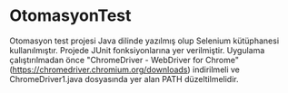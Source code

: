 # OtomasyonTest
Otomasyon test projesi Java dilinde yazılmış olup Selenium kütüphanesi kullanılmıştır. Projede JUnit fonksiyonlarına yer verilmiştir.
Uygulama çalıştırılmadan önce "ChromeDriver - WebDriver for Chrome"(https://chromedriver.chromium.org/downloads) indirilmeli ve ChromeDriver1.java dosyasında yer alan PATH düzeltilmelidir.
